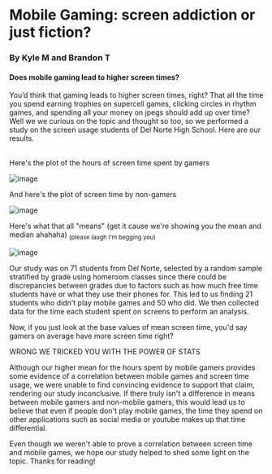 # Mobile Gaming: screen addiction or just fiction?

### By Kyle M and Brandon T

#### Does mobile gaming lead to higher screen times?

You’d think that gaming leads to higher screen times, right?  That all the time you spend earning trophies on supercell games, clicking circles in rhythm games, and spending all your money on jpegs should add up over time? Well we we curious on the topic and thought so too, so we performed a study on the screen usage students of Del Norte High School.  Here are our results.
<br/><br/>


Here's the plot of the hours of screen time spent by gamers

![image](https://user-images.githubusercontent.com/70969105/154407248-bdb9716e-b46e-46c8-8286-e1544b4b8427.png)

And here's the plot of screen time by non-gamers

![image](https://user-images.githubusercontent.com/70969105/154406300-1f72ff02-5ae8-4445-b396-281987fb7017.png)

Here's what that all "means" (get it cause we're showing you the mean and median ahahaha) <sub>(please laugh I'm begging you)</sub>

![image](https://cdn.discordapp.com/attachments/933718247239483392/943761952449118248/unknown.png)

Our study was on 71 students from Del Norte, selected by a random sample stratified by grade using homeroom classes since there could be discrepancies between grades due to factors such as how much free time students have or what they use their phones for. This led to us finding 21 students who didn't play mobile games and 50 who did.  We then collected data for the time each student spent on screens to perform an analysis.

Now, if you just look at the base values of mean screen time, you'd say gamers on average have more screen time right?

WRONG WE TRICKED YOU WITH THE POWER OF STATS

Although our higher mean for the hours spent by mobile gamers provides some evidence of a correlation between mobile games and screen time usage, we were unable to find convincing evidence to support that claim, rendering our study inconclusive.  If there truly isn't a difference in means between mobile gamers and non-mobile gamers, this would lead us to believe that even if people don't play mobile games, the time they spend on other applications such as social media or youtube makes up that time differential.  

Even though we weren't able to prove a correlation between screen time and mobile games, we hope our study helped to shed some light on the topic.  Thanks for reading!
